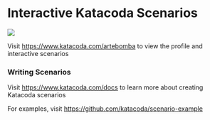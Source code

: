 # Interactive Katacoda Scenarios

[![](http://shields.katacoda.com/katacoda/artebomba/count.svg)](https://www.katacoda.com/artebomba "Get your profile on Katacoda.com")

Visit https://www.katacoda.com/artebomba to view the profile and interactive scenarios

### Writing Scenarios
Visit https://www.katacoda.com/docs to learn more about creating Katacoda scenarios

For examples, visit https://github.com/katacoda/scenario-example
